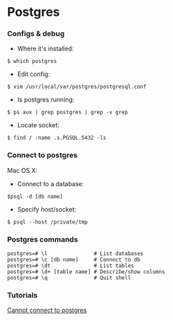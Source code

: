 # Postgres

### Configs & debug
* Where it's installed:   
```
$ which postgres
```
* Edit config:   
```
$ vim /usr/local/var/postgres/postgresql.conf
```
* Is postgres running:   
```
$ ps aux | grep postgres | grep -v grep
```
* Locate socket:   
```
$ find / -name .s.PGSQL.5432 -ls
```

### Connect to postgres
Mac OS X:
* Connect to a database:   
```
$psql -d [db name]
```
* Specify host/socket:   
```
$ psql --host /private/tmp
```

### Postgres commands
```
postgres=# \l               # List databases
postgres=# \c [db name]     # Connect to db
postgres=# \dt              # List tables
postgres=# \d+ [table name] # Describe/show columns
postgres=# \q               # Quit shell
```
### Tutorials
[Cannot connect to postgres](http://stackoverflow.com/questions/8465508/can-not-connect-to-local-postgresql)